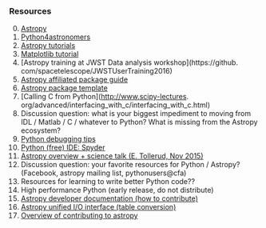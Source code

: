 ### Resources
    
0. [Astropy](http://www.astropy.org/)   
1. [Python4astronomers](http://python4astronomers.github.io/)   
2. [Astropy tutorials](http://www.astropy.org/astropy-tutorials/)   
3. [Matplotlib tutorial](http://matplotlib.org/users/pyplot_tutorial.html)   
4. [Astropy training at JWST Data analysis workshop](https://github.   com/spacetelescope/JWSTUserTraining2016)   
5. [Astropy affiliated package guide](http://docs.astropy.org/en/stable/development/affiliated-packages.html)   
6. [Astropy package template](https://github.com/astropy/package-template)   
7. [Calling C from Python](http://www.scipy-lectures.   org/advanced/interfacing_with_c/interfacing_with_c.html)   
8. Discussion question: what is your biggest impediment to moving from IDL / Matlab / C / whatever to Python? What is missing from the Astropy ecosystem?    
9. [Python debugging tips](http://stackoverflow.com/questions/1623039/python-debugging-tips)   
10. [Python (free) IDE: Spyder](https://pythonhosted.org/spyder/)   
11. [Astropy overview + science talk (E. Tollerud, Nov 2015)](https://drive.google.com/file/d/0B52P_nYJgKHRSk1SbXZSeFlxMnc/view)   
12. Discussion question: your favorite resources for Python / Astropy? (Facebook, astropy mailing list, pythonusers@cfa)     
13. Resources for learning to write better Python code??   
14. High performance Python (early release, do not distribute)   
15. [Astropy developer documentation (how to contribute)](http://astropy.readthedocs.io/en/latest/index.html#contributing)   
16. [Astropy unified I/O interface (table conversion)](http://astropy.readthedocs.io/en/latest/io/unified.html)    
17. [Overview of contributing to astropy](http://www.astropy.org/contribute.html)    

